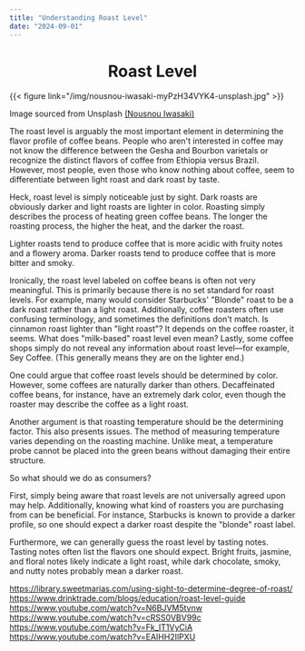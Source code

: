 ```yaml
---
title: "Understanding Roast Level"
date: "2024-09-01"
---
```


<center>

<h1> Roast Level </h1>

</center>

{{< figure link="/img/nousnou-iwasaki-myPzH34VYK4-unsplash.jpg" >}}

Image sourced from Unsplash [(Nousnou Iwasaki)](https://unsplash.com/@nousnou)

The roast level is arguably the most important element in determining the flavor profile of coffee beans. People who aren't interested in coffee may not know the difference between the Gesha and Bourbon varietals or recognize the distinct flavors of coffee from Ethiopia versus Brazil. However, most people, even those who know nothing about coffee, seem to differentiate between light roast and dark roast by taste.

Heck, roast level is simply noticeable just by sight. Dark roasts are obviously darker and light roasts are lighter in color. Roasting simply describes the process of heating green coffee beans. The longer the roasting process, the higher the heat, and the darker the roast. 

Lighter roasts tend to produce coffee that is more acidic with fruity notes and a flowery aroma. Darker roasts tend to produce coffee that is more bitter and smoky.

Ironically, the roast level labeled on coffee beans is often not very meaningful. This is primarily because there is no set standard for roast levels. For example, many would consider Starbucks' "Blonde" roast to be a dark roast rather than a light roast. Additionally, coffee roasters often use confusing terminology, and sometimes the definitions don't match. Is cinnamon roast lighter than "light roast"? It depends on the coffee roaster, it seems. What does "milk-based" roast level even mean? Lastly, some coffee shops simply do not reveal any information about roast level—for example, Sey Coffee. (This generally means they are on the lighter end.)

One could argue that coffee roast levels should be determined by color.  However, some coffees are naturally darker than others. Decaffeinated coffee beans, for instance, have an extremely dark color, even though the roaster may describe the coffee as a light roast.

Another argument is that roasting temperature should be the determining factor. This also presents issues. The method of measuring temperature varies depending on the roasting machine. Unlike meat, a temperature probe cannot be placed into the green beans without damaging their entire structure.

So what should we do as consumers?

First, simply being aware that roast levels are not universally agreed upon may help. Additionally, knowing what kind of roasters you are purchasing from can be beneficial. For instance, Starbucks is known to provide a darker profile, so one should expect a darker roast despite the "blonde" roast label.

Furthermore, we can generally guess the roast level by tasting notes. Tasting notes often list the flavors one should expect. Bright fruits, jasmine, and floral notes likely indicate a light roast, while dark chocolate, smoky, and nutty notes probably mean a darker roast.


https://library.sweetmarias.com/using-sight-to-determine-degree-of-roast/
https://www.drinktrade.com/blogs/education/roast-level-guide
https://www.youtube.com/watch?v=N6BJVM5tvnw
https://www.youtube.com/watch?v=cRSS0VBV99c
https://www.youtube.com/watch?v=Fk_IT1VyCiA
https://www.youtube.com/watch?v=EAIHH2IlPXU
